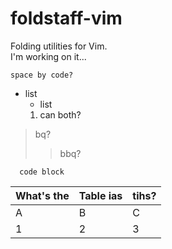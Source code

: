 # foldstaff-vim

Folding utilities for Vim.  
I'm working on it...  

    space by code?

+ list
  - list
  1. can both?

> bq?
> > bbq?

```vim
  code block
```

  |What's the |Table ias|tihs?|
  |-|-|-|
  |A|B|C|
  |1|2|3|


